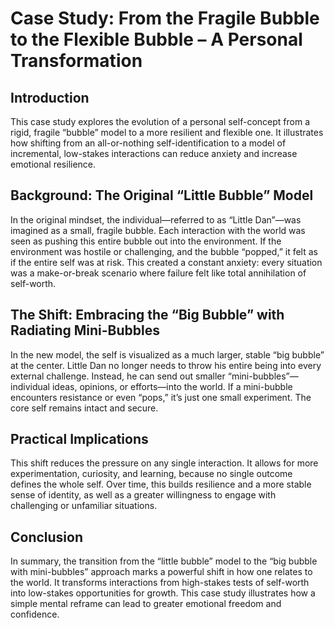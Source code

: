 # Case Study: From the Fragile Bubble to the Flexible Bubble – A Personal Transformation

## Introduction
This case study explores the evolution of a personal self-concept from a rigid, fragile “bubble” model to a more resilient and flexible one. It illustrates how shifting from an all-or-nothing self-identification to a model of incremental, low-stakes interactions can reduce anxiety and increase emotional resilience.

## Background: The Original “Little Bubble” Model
In the original mindset, the individual—referred to as “Little Dan”—was imagined as a small, fragile bubble. Each interaction with the world was seen as pushing this entire bubble out into the environment. If the environment was hostile or challenging, and the bubble “popped,” it felt as if the entire self was at risk. This created a constant anxiety: every situation was a make-or-break scenario where failure felt like total annihilation of self-worth.

## The Shift: Embracing the “Big Bubble” with Radiating Mini-Bubbles
In the new model, the self is visualized as a much larger, stable “big bubble” at the center. Little Dan no longer needs to throw his entire being into every external challenge. Instead, he can send out smaller “mini-bubbles”—individual ideas, opinions, or efforts—into the world. If a mini-bubble encounters resistance or even “pops,” it’s just one small experiment. The core self remains intact and secure.

## Practical Implications
This shift reduces the pressure on any single interaction. It allows for more experimentation, curiosity, and learning, because no single outcome defines the whole self. Over time, this builds resilience and a more stable sense of identity, as well as a greater willingness to engage with challenging or unfamiliar situations.

## Conclusion
In summary, the transition from the “little bubble” model to the “big bubble with mini-bubbles” approach marks a powerful shift in how one relates to the world. It transforms interactions from high-stakes tests of self-worth into low-stakes opportunities for growth. This case study illustrates how a simple mental reframe can lead to greater emotional freedom and confidence.
